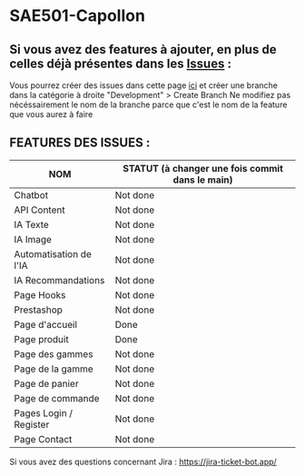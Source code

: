 # SAE501-Capollon

## Si vous avez des features à ajouter, en plus de celles déjà présentes dans les [Issues](https://github.com/natsbarnett/SAE501-Capollon/issues) :
Vous pourrez créer des issues dans cette page [ici](https://github.com/natsbarnett/SAE501-Capollon/issues) et créer une branche dans la catégorie à droite "Development" > Create Branch
Ne modifiez pas nécéssairement le nom de la branche parce que c'est le nom de la feature que vous aurez à faire

## FEATURES DES ISSUES :
|  NOM | STATUT (à changer une fois commit dans le main) |
|---------| --------------------|
| Chatbot | Not done|
| API Content | Not done|
| IA Texte | Not done|
| IA Image | Not done|
| Automatisation de l'IA | Not done|
| IA Recommandations | Not done|
| Page Hooks | Not done|
| Prestashop | Not done|
| Page d'accueil | Done |
| Page produit | Done |
| Page des gammes | Not done|
| Page de la gamme | Not done|
| Page de panier | Not done|
| Page de commande | Not done|
| Pages Login / Register | Not done|
| Page Contact | Not done|

  Si vous avez des questions concernant Jira : https://jira-ticket-bot.app/

